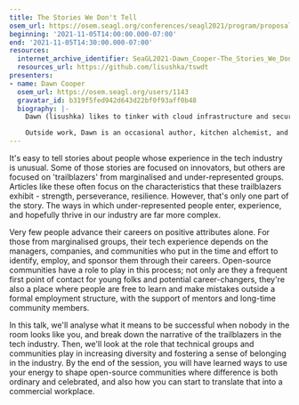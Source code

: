 ```yaml
---
title: The Stories We Don't Tell
osem_url: https://osem.seagl.org/conferences/seagl2021/program/proposals/834
beginning: '2021-11-05T14:00:00.000-07:00'
end: '2021-11-05T14:30:00.000-07:00'
resources:
  internet_archive_identifier: SeaGL2021-Dawn_Cooper-The_Stories_We_Dont_Tell
  resources_url: https://github.com/lisushka/tswdt
presenters:
- name: Dawn Cooper
  osem_url: https://osem.seagl.org/users/1143
  gravatar_id: b319f5fed942d643d22bf0f93aff0b48
  biography: |-
    Dawn (lisushka) likes to tinker with cloud infrastructure and security, and regularly goes down rabbit holes in a futile search for ways to develop systems that are both reliable and impenetrable. As well as accidental accessibility advocacy, Dawn can regularly be found sharing knowledge within the Melbourne cloud infrastructure and DevOps communities.

    Outside work, Dawn is an occasional author, kitchen alchemist, and raging sportsball fan.
---
```


It's easy to tell stories about people whose experience in the tech industry is unusual.  Some of those stories are focused on innovators, but others are focused on 'trailblazers' from marginalised and under-represented groups.  Articles like these often focus on the characteristics that these trailblazers exhibit - strength, perseverance, resilience.  However, that's only one part of the story.  The ways in which under-represented people enter, experience, and hopefully thrive in our industry are far more complex.

Very few people advance their careers on positive attributes alone.  For those from marginalised groups, their tech experience depends on the managers, companies, and communities who put in the time and effort to identify, employ, and sponsor them through their careers.  Open-source communities have a role to play in this process; not only are they a frequent first point of contact for young folks and potential career-changers, they're also a place where people are free to learn and make mistakes outside a formal employment structure, with the support of mentors and long-time community members.

In this talk, we'll analyse what it means to be successful when nobody in the room looks like you, and break down the narrative of the trailblazers in the tech industry.  Then, we'll look at the role that technical groups and communities play in increasing diversity and fostering a sense of belonging in the industry.  By the end of the session, you will have learned ways to use your energy to shape open-source communities where difference is both ordinary and celebrated, and also how you can start to translate that into a commercial workplace.
